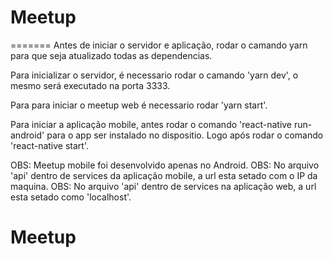 # Meetup

=======
Antes de iniciar o servidor e aplicação, rodar o camando yarn para que seja atualizado todas as dependencias.

Para inicializar o servidor, é necessario rodar o camando 'yarn dev', o mesmo será executado na porta 3333.

Para para iniciar o meetup web é necessario rodar 'yarn start'.

Para iniciar a aplicação mobile, antes rodar o comando 'react-native run-android' para o app ser instalado no dispositio. Logo após rodar o comando 'react-native start'.

OBS: Meetup mobile foi desenvolvido apenas no Android.
OBS: No arquivo 'api' dentro de services da aplicação mobile, a url esta setado com o IP da maquina.
OBS: No arquivo 'api' dentro de services na aplicação web, a url esta setado como 'localhost'.

# Meetup
